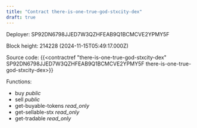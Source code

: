 ```yaml
---
title: "Contract there-is-one-true-god-stxcity-dex"
draft: true
---
```

Deployer: SP92DN6798JJED7W3QZHFEAB9Q1BCMCVE2YPMY5F


 



Block height: 214228 (2024-11-15T05:49:17.000Z)

Source code: {{<contractref "there-is-one-true-god-stxcity-dex" SP92DN6798JJED7W3QZHFEAB9Q1BCMCVE2YPMY5F there-is-one-true-god-stxcity-dex>}}

Functions:

* buy _public_
* sell _public_
* get-buyable-tokens _read_only_
* get-sellable-stx _read_only_
* get-tradable _read_only_
